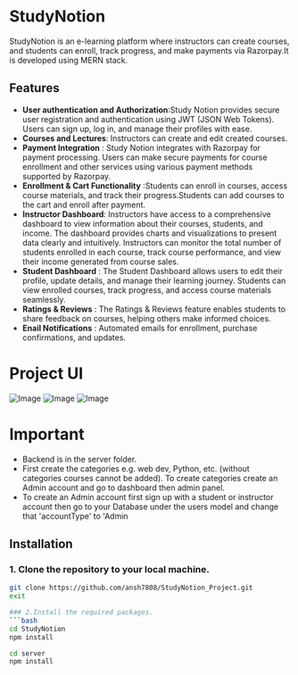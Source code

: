 # **StudyNotion**
StudyNotion is an e-learning platform where instructors can create courses, and students can enroll, track progress, and make payments via Razorpay.It is developed using MERN stack.

## Features
- **User authentication and Authorization**:Study Notion provides secure user registration and authentication using JWT (JSON Web Tokens). Users can sign up, log in, and manage their profiles with ease.
- **Courses and Lectures**: Instructors can create and edit created courses. 
- **Payment Integration** : Study Notion integrates with Razorpay for payment processing. Users can make secure payments for course enrollment and other services using various payment methods supported by Razorpay.
- **Enrollment & Cart Functionality** :Students can enroll in courses, access course materials, and track their progress.Students can add courses to the cart and enroll after payment.
- **Instructor Dashboard**: Instructors have access to a comprehensive dashboard to view information about their courses, students, and income. The dashboard provides charts and visualizations to present data clearly and intuitively. Instructors can monitor the total number of students enrolled in each course, track course performance, and view their income generated from course sales.
- **Student Dashboard** : The Student Dashboard allows users to edit their profile, update details, and manage their learning journey. Students can view enrolled courses, track progress, and access course materials seamlessly.
- **Ratings & Reviews** : The Ratings & Reviews feature enables students to share feedback on courses, helping others make informed choices.
- **Enail Notifications** :  Automated emails for enrollment, purchase confirmations, and updates.

# Project UI
![Image](https://github.com/user-attachments/assets/c626dbad-426d-437c-ae15-e0985f4b745a)
![Image](https://github.com/user-attachments/assets/1d30d0d6-0cfd-46bc-b855-56d5a8ae8f99)
![Image](https://github.com/user-attachments/assets/5bbfe46a-b966-4f9f-8ac1-037190a3d6c4)

# Important
- Backend is in the server folder.
- First create the categories e.g. web dev, Python, etc. (without categories courses cannot be added). To create categories create an Admin account and go to dashboard then admin panel.
- To create an Admin account first sign up with a student or instructor account then go to your Database under the users model and change that 'accountType' to 'Admin

## Installation
### 1. Clone the repository to your local machine.
```bash
git clone https://github.com/ansh7808/StudyNotion_Project.git
exit

### 2.Install the required packages.
```bash
cd StudyNotion
npm install

cd server
npm install
